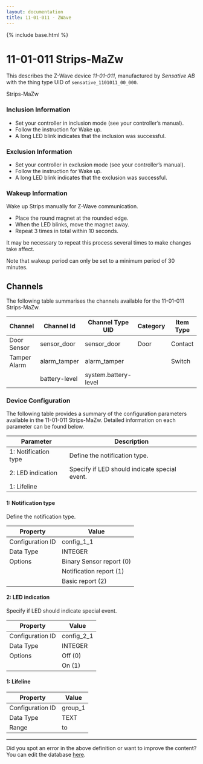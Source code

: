 ```yaml
---
layout: documentation
title: 11-01-011 - ZWave
---
```


{% include base.html %}

# 11-01-011 Strips-MaZw

This describes the Z-Wave device *11-01-011*, manufactured by *Sensative AB* with the thing type UID of ```sensative_1101011_00_000```. 

Strips-MaZw  


### Inclusion Information 

 *  Set your controller in inclusion mode (see your controller’s manual).
 *  Follow the instruction for Wake up.
 *  A long LED blink indicates that the inclusion was successful.

  


### Exclusion Information 

 *  Set your controller in exclusion mode (see your controller’s manual).
 *  Follow the instruction for Wake up.
 *  A long LED blink indicates that the exclusion was successful.

  


### Wakeup Information 

Wake up Strips manually for Z-Wave communication.

 *  Place the round magnet at the rounded edge.
 *  When the LED blinks, move the magnet away.
 *  Repeat 3 times in total within 10 seconds.

It may be necessary to repeat this process several times to make changes take affect.

Note that wakeup period can only be set to a minimum period of 30 minutes.


## Channels
The following table summarises the channels available for the 11-01-011 Strips-MaZw.

| Channel | Channel Id | Channel Type UID | Category | Item Type |
|---------|------------|------------------|----------|-----------|
| Door Sensor | sensor_door | sensor_door | Door | Contact |
| Tamper Alarm | alarm_tamper | alarm_tamper |  | Switch |
|  | battery-level | system.battery-level |  |  |


### Device Configuration
The following table provides a summary of the configuration parameters available in the 11-01-011 Strips-MaZw.
Detailed information on each parameter can be found below.

| Parameter   | Description |
|-------------|-------------|
| 1: Notification type | Define the notification type. |
| 2: LED indication | Specify if LED should indicate special event. |
| 1: Lifeline |  |


#### 1: Notification type

Define the notification type.


| Property         | Value    |
|------------------|----------|
| Configuration ID | config_1_1 |
| Data Type        | INTEGER || Default Value | 1 |
| Options | Binary Sensor report (0) |
|  | Notification report (1) |
|  | Basic report (2) |


#### 2: LED indication

Specify if LED should indicate special event.


| Property         | Value    |
|------------------|----------|
| Configuration ID | config_2_1 |
| Data Type        | INTEGER || Default Value | 1 |
| Options | Off (0) |
|  | On (1) |


#### 1: Lifeline


| Property         | Value    |
|------------------|----------|
| Configuration ID | group_1 |
| Data Type        | TEXT |
| Range |  to  |


---

Did you spot an error in the above definition or want to improve the content?
You can edit the database [here](http://www.cd-jackson.com/index.php/zwave/zwave-device-database/zwave-device-list/devicesummary/251).
